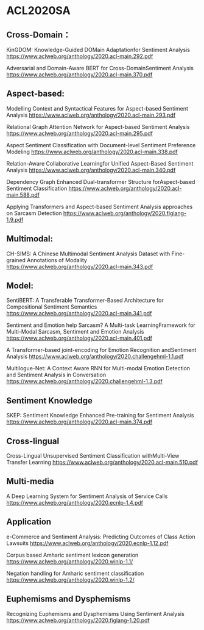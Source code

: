 # ACL2020SA


## Cross-Domain：

KinGDOM: Knowledge-Guided DOMain Adaptationfor Sentiment Analysis
https://www.aclweb.org/anthology/2020.acl-main.292.pdf

Adversarial and Domain-Aware BERT for Cross-DomainSentiment Analysis
https://www.aclweb.org/anthology/2020.acl-main.370.pdf


## Aspect-based:

Modelling Context and Syntactical Features for Aspect-based Sentiment Analysis
https://www.aclweb.org/anthology/2020.acl-main.293.pdf

Relational Graph Attention Network for Aspect-based Sentiment Analysis
https://www.aclweb.org/anthology/2020.acl-main.295.pdf

Aspect Sentiment Classification with Document-level Sentiment Preference Modeling
https://www.aclweb.org/anthology/2020.acl-main.338.pdf

Relation-Aware Collaborative Learningfor Unified Aspect-Based Sentiment Analysis
https://www.aclweb.org/anthology/2020.acl-main.340.pdf

Dependency Graph Enhanced Dual-transformer Structure forAspect-based Sentiment Classification
https://www.aclweb.org/anthology/2020.acl-main.588.pdf

Applying Transformers and Aspect-based Sentiment Analysis approaches on Sarcasm Detection
https://www.aclweb.org/anthology/2020.figlang-1.9.pdf



## Multimodal:

CH-SIMS: A Chinese Multimodal Sentiment Analysis Dataset with Fine-grained Annotations of Modality
https://www.aclweb.org/anthology/2020.acl-main.343.pdf


## Model:

SentiBERT: A Transferable Transformer-Based Architecture for Compositional Sentiment Semantics
https://www.aclweb.org/anthology/2020.acl-main.341.pdf

Sentiment and Emotion help Sarcasm? A Multi-task LearningFramework for Multi-Modal Sarcasm, Sentiment and Emotion Analysis
https://www.aclweb.org/anthology/2020.acl-main.401.pdf

A Transformer-based joint-encoding for Emotion Recognition andSentiment Analysis
https://www.aclweb.org/anthology/2020.challengehml-1.1.pdf

Multilogue-Net: A Context Aware RNN for Multi-modal Emotion Detection and Sentiment Analysis in Conversation
https://www.aclweb.org/anthology/2020.challengehml-1.3.pdf


## Sentiment Knowledge

SKEP: Sentiment Knowledge Enhanced Pre-training for Sentiment Analysis
https://www.aclweb.org/anthology/2020.acl-main.374.pdf


## Cross-lingual

Cross-Lingual Unsupervised Sentiment Classification withMulti-View Transfer Learning
https://www.aclweb.org/anthology/2020.acl-main.510.pdf


## Multi-media

A Deep Learning System for Sentiment Analysis of Service Calls
https://www.aclweb.org/anthology/2020.ecnlp-1.4.pdf


## Application

e-Commerce and Sentiment Analysis: Predicting Outcomes of Class Action Lawsuits
https://www.aclweb.org/anthology/2020.ecnlp-1.12.pdf

Corpus based Amharic sentiment lexicon generation
https://www.aclweb.org/anthology/2020.winlp-1.1/

Negation handling for Amharic sentiment classification
https://www.aclweb.org/anthology/2020.winlp-1.2/


## Euphemisms and Dysphemisms
Recognizing Euphemisms and Dysphemisms Using Sentiment Analysis
https://www.aclweb.org/anthology/2020.figlang-1.20.pdf




